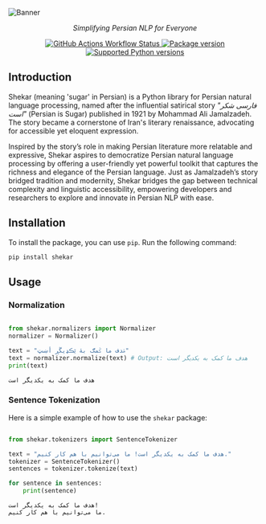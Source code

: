 
![Banner](https://amirivojdan.io/wp-content/uploads/2025/01/shekar-lib.png)

<p align="center">
    <em>Simplifying Persian NLP for Everyone</em>
</p>

<p align="center">
 <a href="https://img.shields.io/github/actions/workflow/status/amirivojdan/shekar/test.yml" target="_blank">
 <img alt="GitHub Actions Workflow Status" src="https://img.shields.io/github/actions/workflow/status/amirivojdan/shekar/test.yml?color=00A693">
</a>
<a href="https://pypi.org/project/shekar" target="_blank">
    <img src="https://img.shields.io/pypi/v/shekar?color=00A693" alt="Package version">
</a>

<a href="https://pypi.org/project/shekar" target="_blank">
    <img src="https://img.shields.io/python/required-version-toml?tomlFilePath=https%3A%2F%2Fraw.githubusercontent.com%2Famirivojdan%2Fshekar%2Frefs%2Fheads%2Fmain%2Fpyproject.toml&color=00A693" alt="Supported Python versions">
</a>
</p>

## Introduction

Shekar (meaning 'sugar' in Persian) is a Python library for Persian natural language processing, named after the influential satirical story *"فارسی شکر است"* (Persian is Sugar) published in 1921 by Mohammad Ali Jamalzadeh.
The story became a cornerstone of Iran's literary renaissance, advocating for accessible yet eloquent expression.

Inspired by the story’s role in making Persian literature more relatable and expressive, Shekar aspires to democratize Persian natural language processing by offering a user-friendly yet powerful toolkit that captures the richness and elegance of the Persian language. Just as Jamalzadeh’s story bridged tradition and modernity, Shekar bridges the gap between technical complexity and linguistic accessibility, empowering developers and researchers to explore and innovate in Persian NLP with ease.

## Installation

To install the package, you can use `pip`. Run the following command:

```bash
pip install shekar
```

## Usage

### Normalization

```python

from shekar.normalizers import Normalizer
normalizer = Normalizer()

text = "ۿدف ما ػمګ بۀ ێڪډيڱڕ أښټ"
text = normalizer.normalize(text) # Output: هدف ما کمک به یکدیگر است
print(text)
```
```output
هدف ما کمک به یکدیگر است
```

### Sentence Tokenization

Here is a simple example of how to use the `shekar` package:

```python

from shekar.tokenizers import SentenceTokenizer

text = "هدف ما کمک به یکدیگر است! ما می‌توانیم با هم کار کنیم."
tokenizer = SentenceTokenizer()
sentences = tokenizer.tokenize(text)

for sentence in sentences:
    print(sentence)
```

```output
هدف ما کمک به یکدیگر است!
ما می‌توانیم با هم کار کنیم.
```